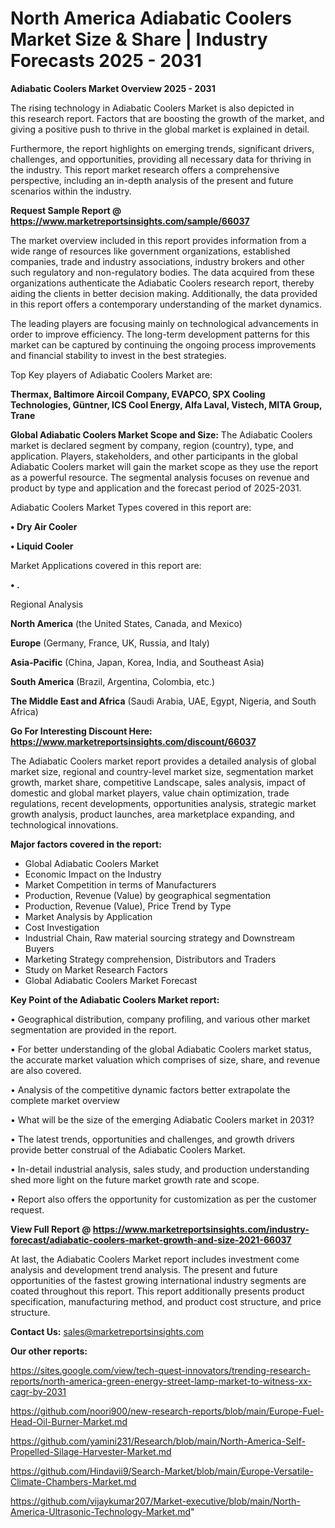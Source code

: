 # North America Adiabatic Coolers Market Size & Share | Industry Forecasts 2025 - 2031

<Strong> Adiabatic Coolers Market Overview 2025 - 2031</strong>

The rising technology in Adiabatic Coolers Market is also depicted in this research report. Factors that are boosting the growth of the market, and giving a positive push to thrive in the global market is explained in detail.

Furthermore, the report highlights on emerging trends, significant drivers, challenges, and opportunities, providing all necessary data for thriving in the industry. This report market research offers a comprehensive perspective, including an in-depth analysis of the present and future scenarios within the industry.

<strong>Request Sample Report @ <a href=https://www.marketreportsinsights.com/sample/66037>https://www.marketreportsinsights.com/sample/66037</a></strong>

The market overview included in this report provides information from a wide range of resources like government organizations, established companies, trade and industry associations, industry brokers and other such regulatory and non-regulatory bodies. The data acquired from these organizations authenticate the Adiabatic Coolers research report, thereby aiding the clients in better decision making. Additionally, the data provided in this report offers a contemporary understanding of the market dynamics.

The leading players are focusing mainly on technological advancements in order to improve efficiency. The long-term development patterns for this market can be captured by continuing the ongoing process improvements and financial stability to invest in the best strategies.

Top Key players of Adiabatic Coolers Market are:

<strong>Thermax, Baltimore Aircoil Company, EVAPCO, SPX Cooling Technologies, Güntner, ICS Cool Energy, Alfa Laval, Vistech, MITA Group, Trane</strong>

<strong><b>Global Adiabatic Coolers Market Scope and Size:</b></strong>
The Adiabatic Coolers market is declared segment by company, region (country), type, and application. Players, stakeholders, and other participants in the global Adiabatic Coolers market will gain the market scope as they use the report as a powerful resource. The segmental analysis focuses on revenue and product by type and application and the forecast period of 2025-2031.

Adiabatic Coolers Market Types covered in this report are:

<strong>• Dry Air Cooler

• Liquid Cooler</strong>

Market Applications covered in this report are:

<strong>• .</strong> 

Regional Analysis

<strong>North America</strong> (the United States, Canada, and Mexico)

<strong>Europe</strong> (Germany, France, UK, Russia, and Italy)

<strong>Asia-Pacific</strong> (China, Japan, Korea, India, and Southeast Asia)

<strong>South America</strong> (Brazil, Argentina, Colombia, etc.)

<strong>The Middle East and Africa</strong> (Saudi Arabia, UAE, Egypt, Nigeria, and South Africa)

<strong>Go For Interesting Discount Here: <a href=https://www.marketreportsinsights.com/discount/66037>https://www.marketreportsinsights.com/discount/66037</a></strong>

The Adiabatic Coolers market report provides a detailed analysis of global market size, regional and country-level market size, segmentation market growth, market share, competitive Landscape, sales analysis, impact of domestic and global market players, value chain optimization, trade regulations, recent developments, opportunities analysis, strategic market growth analysis, product launches, area marketplace expanding, and technological innovations.

<strong><b>Major factors covered in the report:</b></strong>
<ul>
  <li>Global Adiabatic Coolers Market </li>
  <li>Economic Impact on the Industry</li>
  <li>Market Competition in terms of Manufacturers</li>
  <li>Production, Revenue (Value) by geographical segmentation</li>
  <li>Production, Revenue (Value), Price Trend by Type</li>
  <li>Market Analysis by Application</li>
  <li>Cost Investigation</li>
  <li>Industrial Chain, Raw material sourcing strategy and Downstream Buyers</li>
  <li>Marketing Strategy comprehension, Distributors and Traders</li>
  <li>Study on Market Research Factors</li>
  <li>Global Adiabatic Coolers Market Forecast</li>
</ul>

<strong><b>Key Point of the Adiabatic Coolers Market report:</b></strong>

• Geographical distribution, company profiling, and various other market segmentation are provided in the report.

• For better understanding of the global Adiabatic Coolers market status, the accurate market valuation which comprises of size, share, and revenue are also covered.

• Analysis of the competitive dynamic factors better extrapolate the complete market overview

• What will be the size of the emerging Adiabatic Coolers market in 2031?

• The latest trends, opportunities and challenges, and growth drivers provide better construal of the Adiabatic Coolers Market.

• In-detail industrial analysis, sales study, and production understanding shed more light on the future market growth rate and scope.

• Report also offers the opportunity for customization as per the customer request.

<strong><b>View Full Report @ <a href=https://www.marketreportsinsights.com/industry-forecast/adiabatic-coolers-market-growth-and-size-2021-66037>https://www.marketreportsinsights.com/industry-forecast/adiabatic-coolers-market-growth-and-size-2021-66037</a></b></strong>


At last, the Adiabatic Coolers Market report includes investment come analysis and development trend analysis. The present and future opportunities of the fastest growing international industry segments are coated throughout this report. This report additionally presents product specification, manufacturing method, and product cost structure, and price structure.

<strong>Contact Us:</strong>
sales@marketreportsinsights.com

<strong>Our other reports:</strong>

<a href=https://sites.google.com/view/tech-quest-innovators/trending-research-reports/north-america-green-energy-street-lamp-market-to-witness-xx-cagr-by-2031>https://sites.google.com/view/tech-quest-innovators/trending-research-reports/north-america-green-energy-street-lamp-market-to-witness-xx-cagr-by-2031</a>

<a href=https://github.com/noori900/new-research-reports/blob/main/Europe-Fuel-Head-Oil-Burner-Market.md>https://github.com/noori900/new-research-reports/blob/main/Europe-Fuel-Head-Oil-Burner-Market.md</a>

<a href=https://github.com/yamini231/Research/blob/main/North-America-Self-Propelled-Silage-Harvester-Market.md>https://github.com/yamini231/Research/blob/main/North-America-Self-Propelled-Silage-Harvester-Market.md</a>

<a href=https://github.com/Hindavii9/Search-Market/blob/main/Europe-Versatile-Climate-Chambers-Market.md>https://github.com/Hindavii9/Search-Market/blob/main/Europe-Versatile-Climate-Chambers-Market.md</a>

<a href=https://github.com/vijaykumar207/Market-executive/blob/main/North-America-Ultrasonic-Technology-Market.md>https://github.com/vijaykumar207/Market-executive/blob/main/North-America-Ultrasonic-Technology-Market.md</a>"
